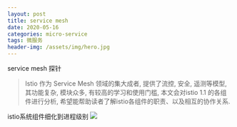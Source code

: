 ```yaml
---
layout: post
title: service mesh
date: 2020-05-16
categories: micro-service
tags: 微服务
header-img: /assets/img/hero.jpg
---
```


service mesh 探针


>Istio 作为 Service Mesh 领域的集大成者, 提供了流控, 安全, 遥测等模型, 其功能复杂, 模块众多, 有较高的学习和使用门槛, 本文会对istio 1.1 的各组件进行分析, 希望能帮助读者了解istio各组件的职责、以及相互的协作关系.



istio系统组件细化到进程级别
![](https://tva1.sinaimg.cn/large/007S8ZIlly1gf5yy7uzfxj318d0u0q80.jpg)
